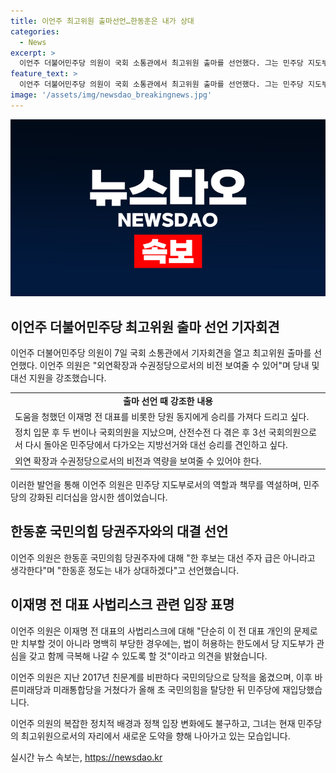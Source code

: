 ```yaml
---
title: 이언주 최고위원 출마선언…한동훈은 내가 상대
categories:
  - News
excerpt: >
  이언주 더불어민주당 의원이 국회 소통관에서 최고위원 출마를 선언했다. 그는 민주당 지도부 일원으로 지방선거와 대선 승리를 견인하고 싶다며 외연확장과 수권정당으로서의 비전을 강조했다. 또한 윤석열 검사 대통령 주장과 윤 정권 비판을 언급하며 민주당 집권의 길을 열어야 한다고 강조했다. 또한, 한동훈 국민의힘 당권주자에 대해 대선 주자 급은 아니라고 생각한다고 언급하며 이재명 전 대표 사법리스크에 대한 견해를 밝혔다.
feature_text: >
  이언주 더불어민주당 의원이 국회 소통관에서 최고위원 출마를 선언했다. 그는 민주당 지도부 일원으로 지방선거와 대선 승리를 견인하고 싶다며 외연확장과 수권정당으로서의 비전을 강조했다. 또한 윤석열 검사 대통령 주장과 윤 정권 비판을 언급하며 민주당 집권의 길을 열어야 한다고 강조했다. 또한, 한동훈 국민의힘 당권주자에 대해 대선 주자 급은 아니라고 생각한다고 언급하며 이재명 전 대표 사법리스크에 대한 견해를 밝혔다.
image: '/assets/img/newsdao_breakingnews.jpg'
---
```


<p><img src="/assets/img/newsdao_breakingnews.jpg" alt="flaretime 속보" /></p>

<h2 data-ke-size="size26">이언주 더불어민주당 최고위원 출마 선언 기자회견</h2>

<p data-ke-size="size16">이언주 더불어민주당 의원이 7일 국회 소통관에서 기자회견을 열고 최고위원 출마를 선언했다. 이언주 의원은 "외연확장과 수권정당으로서의 비전 보여줄 수 있어"며 당내 및 대선 지원을 강조했습니다.</p>

<table>
  <tr>
    <td style="text-align: center; height: 17px;"><b>출마 선언 때 강조한 내용</b></td>
  </tr>
  <tr>
    <td>도움을 청했던 이재명 전 대표를 비롯한 당원 동지에게 승리를 가져다 드리고 싶다.</td>
  </tr>
  <tr>
    <td>정치 입문 후 두 번이나 국회의원을 지났으며, 산전수전 다 겪은 후 3선 국회의원으로서 다시 돌아온 민주당에서 다가오는 지방선거와 대선 승리를 견인하고 싶다.</td>
  </tr>
  <tr>
    <td>외연 확장과 수권정당으로서의 비전과 역량을 보여줄 수 있어야 한다.</td>
  </tr>
</table>

<p data-ke-size="size16">이러한 발언을 통해 이언주 의원은 민주당 지도부로서의 역할과 책무를 역설하며, 민주당의 강화된 리더십을 암시한 셈이었습니다.</p>

<h2 data-ke-size="size26">한동훈 국민의힘 당권주자와의 대결 선언</h2>

<p data-ke-size="size16">이언주 의원은 한동훈 국민의힘 당권주자에 대해 "한 후보는 대선 주자 급은 아니라고 생각한다"며 "한동훈 정도는 내가 상대하겠다"고 선언했습니다.</p>

<h2 data-ke-size="size26">이재명 전 대표 사법리스크 관련 입장 표명</h2>

<p data-ke-size="size16">이언주 의원은 이재명 전 대표의 사법리스크에 대해 "단순히 이 전 대표 개인의 문제로만 치부할 것이 아니라 명백히 부당한 경우에는, 법이 허용하는 한도에서 당 지도부가 관심을 갖고 함께 극복해 나갈 수 있도록 할 것"이라고 의견을 밝혔습니다.</p>

<p data-ke-size="size16">이언주 의원은 지난 2017년 친문계를 비판하다 국민의당으로 당적을 옮겼으며, 이후 바른미래당과 미래통합당을 거쳤다가 올해 초 국민의힘을 탈당한 뒤 민주당에 재입당했습니다.</p>

<p data-ke-size="size16">이언주 의원의 복잡한 정치적 배경과 정책 입장 변화에도 불구하고, 그녀는 현재 민주당의 최고위원으로서의 자리에서 새로운 도약을 향해 나아가고 있는 모습입니다.</p>
실시간 뉴스 속보는, <a href="https://newsdao.kr" rel="dofollow">https://newsdao.kr</a>


